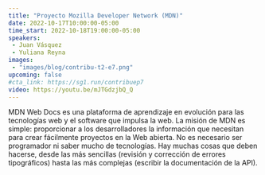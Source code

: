 ```yaml
---
title: "Proyecto Mozilla Developer Network (MDN)"
date: 2022-10-17T10:00:00-05:00
time_start: 2022-10-18T19:00:00-05:00
speakers:
 - Juan Vásquez 
 - Yuliana Reyna
images: 
 - "images/blog/contribu-t2-e7.png"
upcoming: false
#cta_link: https://sg1.run/contribuep7
video: https://youtu.be/mJTGdzjbQ_Q
---
```


MDN Web Docs es una plataforma de aprendizaje en evolución para las tecnologías web y el software que impulsa la web. La misión de MDN es simple: proporcionar a los desarrolladores la información que necesitan para crear fácilmente proyectos en la Web abierta. No es necesario ser programador ni saber mucho de tecnologías. Hay muchas cosas que deben hacerse, desde las más sencillas (revisión y corrección de errores tipográficos) hasta las más complejas (escribir la documentación de la API).